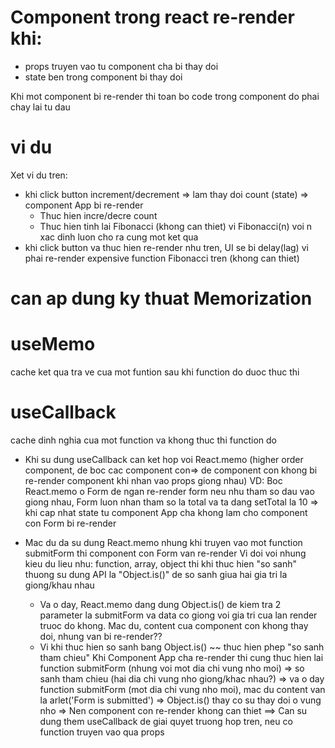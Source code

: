 # Component trong react re-render khi:
- props truyen vao tu component cha bi thay doi 
- state ben trong component bi thay doi

Khi mot component bi re-render thi toan bo code trong component do phai chay lai tu dau

# vi du
Xet vi du tren:
- khi click button increment/decrement => lam thay doi count (state) => component App bi re-render
    + Thuc hien incre/decre count
    + Thuc hien tinh lai Fibonacci (khong can thiet) vi Fibonacci(n) voi n xac dinh luon cho ra cung mot ket qua
- khi click button va thuc hien re-render nhu tren, UI se bi delay(lag) vi phai re-render expensive function Fibonacci tren (khong can thiet)

# can ap dung ky thuat Memorization

# useMemo
cache ket qua tra ve cua mot funtion sau khi function do duoc thuc thi 

# useCallback
cache dinh nghia cua mot function va khong thuc thi function do


- Khi su dung useCallback can ket hop voi React.memo (higher order component, de boc cac component con=> de component con khong bi re-render component khi nhan vao props giong nhau)
VD: Boc React.memo o Form de ngan re-render form neu nhu tham so dau vao giong nhau, Form luon nhan tham so la total va ta dang setTotal la 10 => khi cap nhat state tu component App cha khong lam cho component con Form bi re-render

- Mac du da su dung React.memo nhung khi truyen vao mot function submitForm thi component con Form van re-render
Vi doi voi nhung kieu du lieu nhu: function, array, object thi khi thuc hien "so sanh" thuong su dung API la "Object.is()" de so sanh giua hai gia tri la giong/khau nhau
    + Va o day, React.memo dang dung Object.is() de kiem tra 2 parameter la submitForm va data co giong voi gia tri cua lan render truoc do khong. Mac du, content cua component con khong thay doi, nhung van bi re-render??
    + Vi khi thuc hien so sanh bang Object.is() ~~ thuc hien phep "so sanh tham chieu"
    Khi Component App cha re-render thi cung thuc hien lai function submitForm (nhung voi mot dia chi vung nho moi)
    => so sanh tham chieu (hai dia chi vung nho giong/khac nhau?)
    => va o day function submitForm (mot dia chi vung nho moi), mac du content van la arlet('Form is submitted')
    => Object.is() thay co su thay doi o vung nho
    => Nen component con re-render khong can thiet
==> Can su dung them useCallback de giai quyet truong hop tren, neu co function truyen vao qua props

